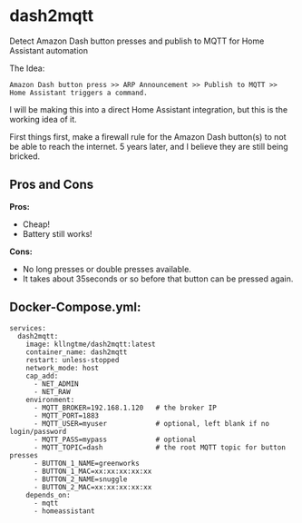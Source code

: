 # dash2mqtt
Detect Amazon Dash button presses and publish to MQTT for Home Assistant automation

The Idea:
```
Amazon Dash button press >> ARP Announcement >> Publish to MQTT >> Home Assistant triggers a command.
```
I will be making this into a direct Home Assistant integration, but this is the working idea of it.


First things first, make a firewall rule for the Amazon Dash button(s) to not be able to reach the internet. 
5 years later, and I believe they are still being bricked.

<h2>Pros and Cons</h2>

<b>Pros:</b><br>
 - Cheap!<br>
 - Battery still works!<br>

 <b>Cons:</b><br>
 - No long presses or double presses available.<br>
 - It takes about 35seconds or so before that button can be pressed again.<br>


<h2>Docker-Compose.yml:</h2>

```
services:
  dash2mqtt:
    image: kllngtme/dash2mqtt:latest
    container_name: dash2mqtt
    restart: unless-stopped
    network_mode: host
    cap_add:
      - NET_ADMIN
      - NET_RAW
    environment:
      - MQTT_BROKER=192.168.1.120   # the broker IP
      - MQTT_PORT=1883
      - MQTT_USER=myuser            # optional, left blank if no login/password
      - MQTT_PASS=mypass            # optional
      - MQTT_TOPIC=dash             # the root MQTT topic for button presses
      - BUTTON_1_NAME=greenworks
      - BUTTON_1_MAC=xx:xx:xx:xx:xx
      - BUTTON_2_NAME=snuggle
      - BUTTON_2_MAC=xx:xx:xx:xx:xx
    depends_on:
      - mqtt
      - homeassistant
```
